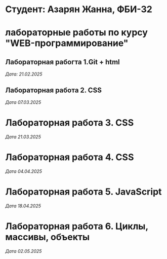 # Студент: Азарян Жанна, ФБИ-32

# лабораторные работы по курсу "WEB-программирование"

## Лабораторная рабогта 1.Git + html

*Дата: 21.02.2025*

## Лабораторная работа 2. CSS

*Дата 07.03.2025*

# Лабораторная работа 3. CSS

*Дата 21.03.2025*

# Лабораторная работа 4. CSS

*Дата 04.04.2025*

# Лабораторная работа 5. JavaScript

*Дата 18.04.2025*

# Лабораторная работа 6. Циклы, массивы, объекты
*Дата 02.05.2025*